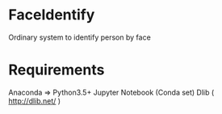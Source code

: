 # FaceIdentify
Ordinary system to identify person by face



# Requirements
Anaconda => Python3.5+
Jupyter Notebook (Conda set)
Dlib ( http://dlib.net/ )


